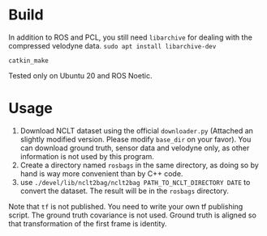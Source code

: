 # Build
In addition to ROS and PCL, you still need `libarchive` for dealing with the compressed velodyne data. `sudo apt install libarchive-dev`

`catkin_make`

Tested only on Ubuntu 20 and ROS Noetic.

# Usage
1. Download NCLT dataset using the official `downloader.py` (Attached an slightly modified version. Please modify `base_dir` on your favor). You can download ground truth, sensor data and velodyne only, as other information is not used by this program.
2. Create a directory named `rosbags` in the same directory, as doing so by hand is way more convenient than by C++ code.
3. use `./devel/lib/nclt2bag/nclt2bag PATH_TO_NCLT_DIRECTORY DATE` to convert the dataset. The result will be in the `rosbags` directory.

Note that `tf` is not published. You need to write your own tf publishing script.
The ground truth covariance is not used. Ground truth is aligned so that transformation of the first frame is identity.
